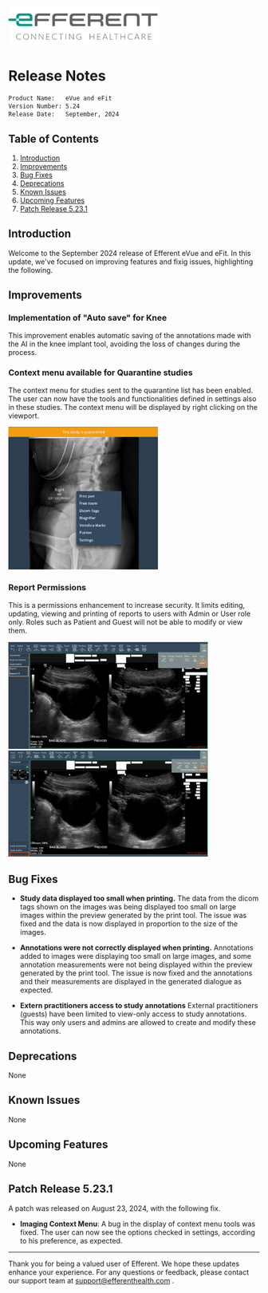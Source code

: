 <img class="logo" width="300" alt="logo" src="../../efferent_logo.png" />

<br/>

# Release Notes

```
Product Name:   eVue and eFit
Version Number: 5.24
Release Date:   September, 2024
```

## Table of Contents

1. [Introduction](#introduction)
2. [Improvements](#improvements)
3. [Bug Fixes](#bug-fixes)
4. [Deprecations](#deprecations)
5. [Known Issues](#known-issues)
6. [Upcoming Features](#upcoming-features)
7. [Patch Release 5.23.1](#patch-release-5231)

## Introduction

Welcome to the September 2024 release of Efferent eVue and eFit. In this update, we've focused on improving features and fixig issues, highlighting the following.

## Improvements

### Implementation of "Auto save" for Knee 

This improvement enables automatic saving of the annotations made with the AI in the knee implant tool, avoiding the loss of changes during the process.

### Context menu available for Quarantine studies

The context menu for studies sent to the quarantine list has been enabled. The user can now have the tools and functionalities defined in settings also in these studies. The context menu will be displayed by right clicking on the viewport.

<img width=300 src="i1.png">

### Report Permissions

This is a permissions enhancement to increase security. It limits editing, updating, viewing and printing of reports to users with Admin or User role only. Roles such as Patient and Guest will not be able to modify or view them. 

<img width=400 src="i2.png">

<img width=400 src="i3.png">

## Bug Fixes

- **Study data displayed too small when printing.** The data from the dicom tags shown on the images was being displayed too small on large images within the preview generated by the print tool. The issue was fixed and the data is now displayed in proportion to the size of the images. 

- **Annotations were not correctly displayed when printing.** Annotations added to images were displaying too small on large images, and some annotation measurements were not being displayed within the preview generated by the print tool. The issue is now fixed and the annotations and their measurements are displayed in the generated dialogue as expected.

- **Extern practitioners access to study annotations** External practitioners (guests) have been limited to view-only access to study annotations. This way only users and admins are allowed to create and modify these annotations.

## Deprecations

None

## Known Issues

None

## Upcoming Features

None

## Patch Release 5.23.1

A patch was released on August 23, 2024, with the following fix.

- **Imaging Context Menu**: A bug in the display of context menu tools was fixed. The user can now see the options checked in settings, according to his preference, as expected.

---

Thank you for being a valued user of Efferent. We hope these updates enhance your experience. For any questions or feedback, please contact our support team at support@efferenthealth.com .